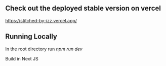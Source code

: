 ## Check out the deployed stable version on vercel
https://stitched-by-izz.vercel.app/

## Running Locally
In the root directory run *npm run dev*

Build in Next JS
